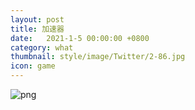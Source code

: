 ```yaml
---
layout: post
title: 加速器
date:   2021-1-5 00:00:00 +0800
category: what
thumbnail: style/image/Twitter/2-86.jpg
icon: game
---
```




![png](myPage/style/image/ast/image2.jpeg)






